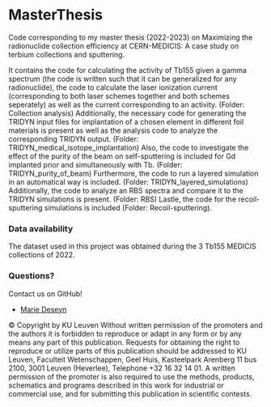 # MasterThesis
Code corresponding to my master thesis (2022-2023) on Maximizing the radionuclide collection efficiency at CERN-MEDICIS: A case study on terbium collections and sputtering.

It contains the code for calculating the activity of Tb155 given a gamma spectrum (the code is written such that it can be generalized for any radionuclide), the code to calculate the laser ionization current (corresponding to both laser schemes together and both schemes seperately) as well as the current corresponding to an activity. (Folder: Collection analysis)
Additionally, the necessary code for generating the TRIDYN input files for implantation of a chosen element in different foil materials is present as well as the analysis code to analyze the corresponding TRIDYN output. (Folder: TRIDYN_medical_isotope_implantation)
Also, the code to investigate the effect of the purity of the beam on self-sputtering is included for Gd implanted prior and simultaneously with Tb. (Folder: TRIDYN_purity_of_beam)
Furthermore, the code to run a layered simulation in an automatical way is included. (Folder: TRIDYN_layered_simulations)
Additionally, the code to analyze an RBS spectra and compare it to the TRIDYN simulations is present. (Folder: RBS)
Lastle, the code for the recoil-sputtering simulations is included (Folder: Recoil-sputtering).

### Data availability
The dataset used in this project was obtained during the 3 Tb155 MEDICIS collections of 2022.

### Questions?
Contact us on GitHub!
- [Marie Deseyn](https://github.com/MarieDeseyn)

© Copyright by KU Leuven Without written permission of the promoters and the authors it is forbidden to reproduce or adapt in any form or by any means any part of this publication. Requests for obtaining the right to reproduce or utilize parts of this publication should be addressed to KU Leuven, Faculteit Wetenschappen, Geel Huis, Kasteelpark Arenberg 11 bus 2100, 3001 Leuven (Heverlee), Telephone +32 16 32 14 01. A written permission of the promoter is also required to use the methods, products, schematics and programs described in this work for industrial or commercial use, and for submitting this publication in scientific contests. 

